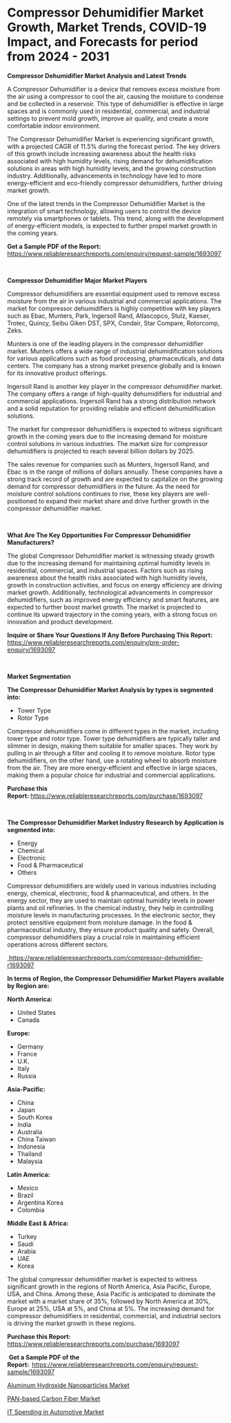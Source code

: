 <p><h1>Compressor Dehumidifier Market Growth, Market Trends, COVID-19 Impact, and Forecasts for period from 2024 - 2031</h1></p><p><strong>Compressor Dehumidifier Market Analysis and Latest Trends</strong></p>
<p><p>A Compressor Dehumidifier is a device that removes excess moisture from the air using a compressor to cool the air, causing the moisture to condense and be collected in a reservoir. This type of dehumidifier is effective in large spaces and is commonly used in residential, commercial, and industrial settings to prevent mold growth, improve air quality, and create a more comfortable indoor environment.</p><p>The Compressor Dehumidifier Market is experiencing significant growth, with a projected CAGR of 11.5% during the forecast period. The key drivers of this growth include increasing awareness about the health risks associated with high humidity levels, rising demand for dehumidification solutions in areas with high humidity levels, and the growing construction industry. Additionally, advancements in technology have led to more energy-efficient and eco-friendly compressor dehumidifiers, further driving market growth.</p><p>One of the latest trends in the Compressor Dehumidifier Market is the integration of smart technology, allowing users to control the device remotely via smartphones or tablets. This trend, along with the development of energy-efficient models, is expected to further propel market growth in the coming years.</p></p>
<p><strong>Get a Sample PDF of the Report:&nbsp;</strong> <a href="https://www.reliableresearchreports.com/enquiry/request-sample/1693097">https://www.reliableresearchreports.com/enquiry/request-sample/1693097</a></p>
<p>&nbsp;</p>
<p><strong>Compressor Dehumidifier Major Market Players</strong></p>
<p><p>Compressor dehumidifiers are essential equipment used to remove excess moisture from the air in various industrial and commercial applications. The market for compressor dehumidifiers is highly competitive with key players such as Ebac, Munters, Park, Ingersoll Rand, Atlascopco, Stulz, Kaeser, Trotec, Quincy, Seibu Giken DST, SPX, Condair, Star Compare, Rotorcomp, Zeks.</p><p>Munters is one of the leading players in the compressor dehumidifier market. Munters offers a wide range of industrial dehumidification solutions for various applications such as food processing, pharmaceuticals, and data centers. The company has a strong market presence globally and is known for its innovative product offerings.</p><p>Ingersoll Rand is another key player in the compressor dehumidifier market. The company offers a range of high-quality dehumidifiers for industrial and commercial applications. Ingersoll Rand has a strong distribution network and a solid reputation for providing reliable and efficient dehumidification solutions.</p><p>The market for compressor dehumidifiers is expected to witness significant growth in the coming years due to the increasing demand for moisture control solutions in various industries. The market size for compressor dehumidifiers is projected to reach several billion dollars by 2025.</p><p>The sales revenue for companies such as Munters, Ingersoll Rand, and Ebac is in the range of millions of dollars annually. These companies have a strong track record of growth and are expected to capitalize on the growing demand for compressor dehumidifiers in the future. As the need for moisture control solutions continues to rise, these key players are well-positioned to expand their market share and drive further growth in the compressor dehumidifier market.</p></p>
<p>&nbsp;</p>
<p><strong>What Are The Key Opportunities For Compressor Dehumidifier Manufacturers?</strong></p>
<p><p>The global Compressor Dehumidifier market is witnessing steady growth due to the increasing demand for maintaining optimal humidity levels in residential, commercial, and industrial spaces. Factors such as rising awareness about the health risks associated with high humidity levels, growth in construction activities, and focus on energy efficiency are driving market growth. Additionally, technological advancements in compressor dehumidifiers, such as improved energy efficiency and smart features, are expected to further boost market growth. The market is projected to continue its upward trajectory in the coming years, with a strong focus on innovation and product development.</p></p>
<p><strong>Inquire or Share Your Questions If Any Before Purchasing This Report:</strong> <a href="https://www.reliableresearchreports.com/enquiry/pre-order-enquiry/1693097">https://www.reliableresearchreports.com/enquiry/pre-order-enquiry/1693097</a></p>
<p>&nbsp;</p>
<p><strong>Market Segmentation</strong></p>
<p><strong>The Compressor Dehumidifier Market Analysis by types is segmented into:</strong></p>
<p><ul><li>Tower Type</li><li>Rotor Type</li></ul></p>
<p><p>Compressor dehumidifiers come in different types in the market, including tower type and rotor type. Tower type dehumidifiers are typically taller and slimmer in design, making them suitable for smaller spaces. They work by pulling in air through a filter and cooling it to remove moisture. Rotor type dehumidifiers, on the other hand, use a rotating wheel to absorb moisture from the air. They are more energy-efficient and effective in large spaces, making them a popular choice for industrial and commercial applications.</p></p>
<p><strong>Purchase this Report:&nbsp;</strong><a href="https://www.reliableresearchreports.com/purchase/1693097">https://www.reliableresearchreports.com/purchase/1693097</a></p>
<p>&nbsp;</p>
<p><strong>The Compressor Dehumidifier Market Industry Research by Application is segmented into:</strong></p>
<p><ul><li>Energy</li><li>Chemical</li><li>Electronic</li><li>Food & Pharmaceutical</li><li>Others</li></ul></p>
<p><p>Compressor dehumidifiers are widely used in various industries including energy, chemical, electronic, food & pharmaceutical, and others. In the energy sector, they are used to maintain optimal humidity levels in power plants and oil refineries. In the chemical industry, they help in controlling moisture levels in manufacturing processes. In the electronic sector, they protect sensitive equipment from moisture damage. In the food & pharmaceutical industry, they ensure product quality and safety. Overall, compressor dehumidifiers play a crucial role in maintaining efficient operations across different sectors.</p></p>
<p><a href="https://www.reliableresearchreports.com/compressor-dehumidifier-r1693097">&nbsp;https://www.reliableresearchreports.com/compressor-dehumidifier-r1693097</a></p>
<p><strong>In terms of Region, the Compressor Dehumidifier Market Players available by Region are:</strong></p>
<p>
    <p> <strong> North America: </strong>
        <ul>
            <li>United States</li>
            <li>Canada</li>
        </ul>
        </p> 
    <p> <strong> Europe: </strong>
        <ul>
            <li>Germany</li>
            <li>France</li>
            <li>U.K.</li>
            <li>Italy</li>
            <li>Russia</li>
        </ul>
        </p> 
    <p> <strong> Asia-Pacific: </strong>
        <ul>
            <li>China</li>
            <li>Japan</li>
            <li>South Korea</li>
            <li>India</li>
            <li>Australia</li>
            <li>China Taiwan</li>
            <li>Indonesia</li>
            <li>Thailand</li>
            <li>Malaysia</li>
        </ul>
        </p> 
    <p> <strong> Latin America: </strong>
        <ul>
            <li>Mexico</li>
            <li>Brazil</li>
            <li>Argentina Korea</li>
            <li>Colombia</li>
        </ul>
        </p> 
    <p> <strong> Middle East & Africa: </strong>
        <ul>
            <li>Turkey</li>
            <li>Saudi</li>
            <li>Arabia</li>
            <li>UAE</li>
            <li>Korea</li>
        </ul>
    </p>
    </p>
<p><p>The global compressor dehumidifier market is expected to witness significant growth in the regions of North America, Asia Pacific, Europe, USA, and China. Among these, Asia Pacific is anticipated to dominate the market with a market share of 35%, followed by North America at 30%, Europe at 25%, USA at 5%, and China at 5%. The increasing demand for compressor dehumidifiers in residential, commercial, and industrial sectors is driving the market growth in these regions.</p></p>
<p><strong>Purchase this Report: </strong><a href="https://www.reliableresearchreports.com/purchase/1693097">https://www.reliableresearchreports.com/purchase/1693097</a></p>
<p>&nbsp;<strong>Get a Sample PDF of the Report:&nbsp;&nbsp;</strong><a href="https://www.reliableresearchreports.com/enquiry/request-sample/1693097">https://www.reliableresearchreports.com/enquiry/request-sample/1693097</a></p>
<p><strong></strong></p>
<p><p><a href="https://github.com/GroverBarry/Market-Research-Report-List-6/blob/main/aluminum-hydroxide-nanoparticles-market.md">Aluminum Hydroxide Nanoparticles Market</a></p><p><a href="https://medium.com/@nettieboyle39/global-pan-based-carbon-fiber-market-status-2024-2031-and-forecast-by-region-product-end-c5b69be5a855">PAN-based Carbon Fiber Market</a></p><p><a href="https://medium.com/@hsjri2637/global-it-spending-in-automotive-market-exploring-market-share-market-trends-and-future-growth-f2dead82b065">IT Spending in Automotive Market</a></p></p>